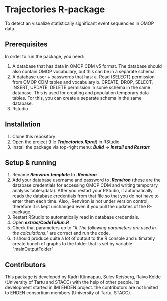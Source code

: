 # Trajectories R-package

To detect an visualize statistically significant event sequencies in OMOP data.

## Prerequisites

In order to run the package, you need:

1. A database that has data in OMOP CDM v5 format. The database should also contain OMOP vocabulary, but this can be in a separate schema.
2. A database user + passwords that has:
 a. Read (SELECT) permission from OMOP CDM tables and vocabulary
 b. CREATE, DROP, SELECT, INSERT, UPDATE, DELETE permission in some schema in the same database. This is used for creating and population temporary data tables. For this, you can create a separate schema in the same database.
3. Rstudio

## Installation

1. Clone this repository
2. Open the project (file ***Trajectories.Rproj***) in RStudio
3. Install the package via top-right menu: ***Build*** -> ***Install and Restart***

## Setup & running

1. Rename ***Renviron.template*** to ***.Renviron***
2. Add your database username and password to ***.Renviron*** (these are the database credentials for accessing OMOP CDM and writing temporary analysis tables/data). After you restart your RStudio, it automatically reads the database credentials from that file so that you do not have to enter them each time. Also, .Renviron is not under version control, therefore it is kept unchanged even if you pull the updates of the R-package.
3. Restart RStudio to automatically read in database credentials.
4. Open ***extras/CodeToRun.R***
5. Check that parameters up to *"# The following parameters are used in the calculations."* are correct and run the code.
6. It should produce quite a lot of output to the R console and ultimately create bunch of graphs to the folder that is set by variable "mainOutputFolder"

## Contributors

This package is developed by Kadri Künnapuu, Sulev Reisberg, Raivo Kolde (University of Tartu and STACC) with the help of other people. Its development started in IMI EHDEN project. the contributors are not limited to EHDEN consortium members (University of Tartu, STACC).
